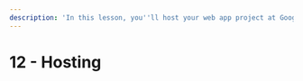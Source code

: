 ```yaml
---
description: 'In this lesson, you''ll host your web app project at Google Firebase.'
---
```


# 12 - Hosting

